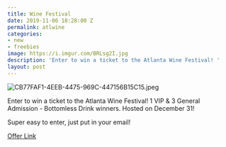 ```yaml
---
title: Wine Festival
date: 2019-11-06 18:28:00 Z
permalink: atlwine
categories:
- new
- freebies
image: https://i.imgur.com/BRLsg2I.jpg
description: 'Enter to win a ticket to the Atlanta Wine Festival! '
layout: post
---
```


![CB77FAF1-4EEB-4475-969C-447156B15C15.jpeg](/uploads/CB77FAF1-4EEB-4475-969C-447156B15C15.jpeg)

Enter to win a ticket to the Atlanta Wine Festival! 1 VIP & 3 General Admission - Bottomless Drink winners. Hosted on December 31!

Super easy to enter, just put in your email!

[Offer Link](https://woobox.com/4f6f4v/m0uo0e)